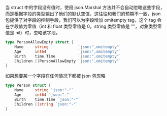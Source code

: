 当 struct 中的字段没有值时，使用 json.Marshal 方法并不会自动忽略这些字段，而是根据字段的类型输出了他们的默认空值，这往往和我们的预期不一致，json 包提供了对字段的控制手段，我们可以为字段增加 omitempty tag，这个 tag 会在字段值为零值（int 和 float 类型零值是 0，string 类型零值是 ""，对象类型零值是 nil）时，忽略该字段。

```go
type PersonAllowEmpty struct {
    Name     string             `json:",omitempty"`
    Age      int64              `json:",omitempty"`
    Birth    time.Time          `json:",omitempty"`
    Children []PersonAllowEmpty `json:",omitempty"`
}
```

如果想要某一个字段在任何情况下都被 json 包忽略

```go
type Person struct {
    Name     string `json:"-"`
    Age      int64 `json:"-"`
    Birth    time.Time `json:"-"`
    Children []string `json:"-"`
}
```